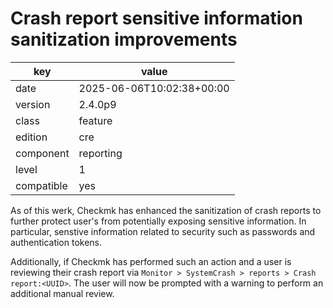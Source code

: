 [//]: # (werk v2)
# Crash report sensitive information sanitization improvements

key        | value
---------- | ---
date       | 2025-06-06T10:02:38+00:00
version    | 2.4.0p9
class      | feature
edition    | cre
component  | reporting
level      | 1
compatible | yes

As of this werk, Checkmk has enhanced the sanitization of crash reports to further protect user's
from potentially exposing sensitive information. In particular, senstive information related to
security such as passwords and authentication tokens.

Additionally, if Checkmk has performed such an action and a user is reviewing their crash report
via `Monitor > SystemCrash > reports > Crash report:<UUID>`. The user will now be prompted with a
warning to perform an additional manual review.